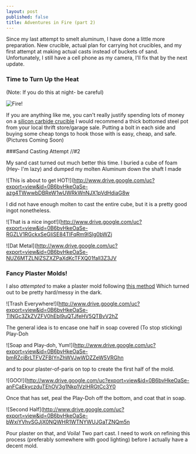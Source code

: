 ```yaml
---
layout: post
published: false
title: Adventures in Fire (part 2)
---
```


Since my last attempt to smelt aluminum, I have done a little more preparation. New crucible, actual plan for carrying hot crucibles, and my first attempt at making actual casts instead of buckets of sand. Unfortunately, I still have a cell phone as my camera, I'll fix that by the next update.

### Time to Turn Up the Heat
(Note: If you do this at night- be careful)

![Fire!](http://www.drive.google.com/uc?export=view&id=0B6bvHkeOaSe-eWxHM0Z6QmVaZkdRTWFsTnpKYnd6bkxzWUZr)

If you are anything like me, you can't really justify spending lots of money on a [silicon carbide crucible](https://www.google.com/search?q=silicon+carbide&rlz=1C1SAVS_enUS535US535&oq=silicon+carbide&aqs=chrome..69i57&sourceid=chrome&es_sm=0&ie=UTF-8#q=silicon+carbide+crucible&tbm=shop) I would recommend a thick bottomed steel pot from your local thrift store/garage sale. Putting a bolt in each side and buying some cheap tongs to hook those with is easy, cheap, and safe.
(Pictures Coming Soon)

###Sand Casting Attempt //#2

My sand cast turned out much better this time. I buried a cube of foam (Hey- I'm lazy) and dumped my molten Aluminum down the shaft I made

![This is about to get HOT!](http://www.drive.google.com/uc?export=view&id=0B6bvHkeOaSe-azg4TWwwbDBReW1wUWRkWnNJX1pVdHdiaG8w

I did not have enough molten to cast the entire cube, but it is a pretty good ingot nonetheless.

![That is a nice ingot!](http://www.drive.google.com/uc?export=view&id=0B6bvHkeOaSe-RGZLV1RGckxSeGliSE84TlFqRm9lSlg0bWZj

![Dat Metal](http://www.drive.google.com/uc?export=view&id=0B6bvHkeOaSe-NUZ6MTZLNlZSZXZPaXdKcTFXQ01fall3Z3JV

### Fancy Plaster Molds!

I also _attempted_ to make a plaster mold following [this method](http://www.instructables.com/id/Make-a-two-part-reusable-mold-using-plaster/) Which turned out to be pretty hard/messy in the dark.

![Trash Everywhere!](http://www.drive.google.com/uc?export=view&id=0B6bvHkeOaSe-TlNGc3ZkZVZFV0hEbl9uQTJfeHV5QTBvV2hZ

The general idea is to encase one half in soap covered (To stop sticking) Play-Doh

![Soap and Play-doh, Yum!](http://www.drive.google.com/uc?export=view&id=0B6bvHkeOaSe-bmRZcjBrLTFVZFBIYnZhWVJwWDZZeW5VRGhn

and to pour plaster-of-paris on top to create the first half of the mold.

![GOO!](http://www.drive.google.com/uc?export=view&id=0B6bvHkeOaSe-anFCaEkyczduTEhOV3g1Nkp1VzlHRGtCc3Y0

Once that has set, peal the Play-Doh off the bottom, and coat that in soap. 

![Second Half](http://www.drive.google.com/uc?export=view&id=0B6bvHkeOaSe-bWxiYVhvSGJjX0NQWHR1WTNYWUJGaTZNQm5n

Pour plaster on that, and Voila! Two part cast. I need to work on refining this process (preferably somewhere with good lighting) before I actually have a decent mold.